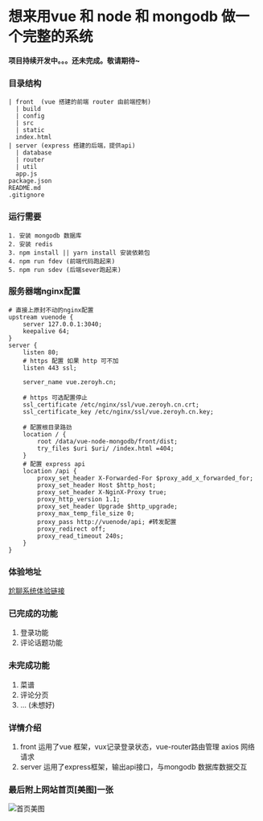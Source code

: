 
# 想来用vue 和 node 和 mongodb 做一个完整的系统
**项目持续开发中。。。还未完成。敬请期待~**
### 目录结构
```
| front  (vue 搭建的前端 router 由前端控制)
  | build
  | config
  | src
  | static
  index.html
| server (express 搭建的后端，提供api)
  | database
  | router
  | util
  app.js
package.json
README.md
.gitignore
```
### 运行需要
```
1. 安装 mongodb 数据库
2. 安装 redis
3. npm install || yarn install 安装依赖包
4. npm run fdev (前端代码跑起来)
5. npm run sdev (后端sever跑起来)
```
### 服务器端nginx配置
```nginx
# 直接上原封不动的nginx配置
upstream vuenode {
    server 127.0.0.1:3040;
    keepalive 64;
}
server {
    listen 80;
    # https 配置 如果 http 可不加
    listen 443 ssl;

    server_name vue.zeroyh.cn;

    # https 可选配置停止
    ssl_certificate /etc/nginx/ssl/vue.zeroyh.cn.crt;
    ssl_certificate_key /etc/nginx/ssl/vue.zeroyh.cn.key;

    # 配置根目录路劲
    location / {
        root /data/vue-node-mongodb/front/dist;
        try_files $uri $uri/ /index.html =404;
    }
    # 配置 express api
    location /api {
        proxy_set_header X-Forwarded-For $proxy_add_x_forwarded_for;
        proxy_set_header Host $http_host;
        proxy_set_header X-NginX-Proxy true;
        proxy_http_version 1.1;
        proxy_set_header Upgrade $http_upgrade;
        proxy_max_temp_file_size 0;
        proxy_pass http://vuenode/api; #转发配置
        proxy_redirect off;
        proxy_read_timeout 240s;
    }
}
```
### 体验地址
[尬聊系统体验链接](http://vue.zeroyh.cn/)

### 已完成的功能
1. 登录功能
2. 评论话题功能

### 未完成功能
1. 菜谱
2. 评论分页
3. ... (未想好)

### 详情介绍
1. front 运用了vue 框架，vux记录登录状态，vue-router路由管理 axios 网络请求
2. server 运用了express框架，输出api接口，与mongodb 数据库数据交互

### 最后附上网站首页[美图]一张
![首页美图](http://oqt0cgoq9.bkt.clouddn.com/vue-express.jpg)
